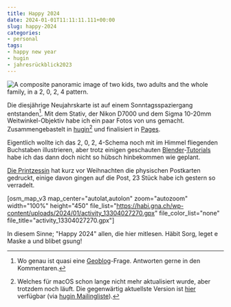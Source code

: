 ```yaml
---
title: Happy 2024
date: 2024-01-01T11:11:11.111+00:00
slug: happy-2024
categories:
- personal
tags:
- happy new year
- hugin
- jahresrückblick2023
---
```


![A composite panoramic image of two kids, two adults and the whole family, in a 2, 0, 2, 4 pattern.](https://habi.gna.ch/wp-content/uploads/2024/01/2024.png "Happy 2024!")

Die diesjährige Neujahrskarte ist auf einem Sonntagsspaziergang entstanden[^0].
Mit dem Stativ, der Nikon D7000 und dem Sigma 10-20mm Weitwinkel-Objektiv habe ich ein paar Fotos von uns gemacht.
Zusammengebastelt in [hugin](https://hugin.sourceforge.io)[^1] und finalisiert in [Pages](https://www.apple.com/pages/).

Eigentlich wollte ich das 2, 0, 2, 4-Schema noch mit im Himmel fliegenden Buchstaben illustrieren, aber trotz einigen geschauten [Blender](https://www.youtube.com/watch?v=Cf8Ma5hy9hU&t=286s)-[Tutorials](https://www.youtube.com/watch?v=4GR0takbq2s) habe ich das dann doch nicht so hübsch hinbekommen wie geplant.

[Die Printzessin](https://www.printzessin.ch) hat kurz vor Weihnachten die physischen Postkarten gedruckt, einige davon gingen auf die Post, 23 Stück habe ich gestern so verradelt.

[osm_map_v3 map_center="autolat,autolon" zoom="autozoom" width="100%" height="450" file_list="https://habi.gna.ch/wp-content/uploads/2024/01/activity_13304027270.gpx" file_color_list="none" file_title="activity_13304027270.gpx"]

In diesem Sinne; "Happy 2024" allen, die hier mitlesen.
Häbit Sorg, leget e Maske a und blibet gsung!

[^0]: Wo genau ist quasi eine [Geoblog](https://geoblog.ch)-Frage.
      Antworten gerne in den Kommentaren.
[^1]: Welches für macOS schon lange nicht mehr aktualisiert wurde, aber trotzdem noch läuft.
      Die gegenwärtig aktuellste Version ist [hier](https://www.dropbox.com/sh/u1t2thzv3bb45xn/AAB16jItGM8ZkumJg8eXPsL5a?preview=Hugin-2022.1.0_20230425.dmg) verfügbar (via [hugin Mailingliste](https://groups.google.com/g/hugin-ptx)).